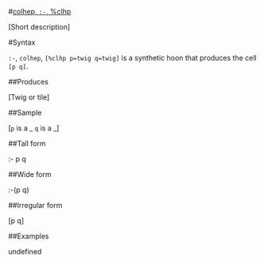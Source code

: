 #[colhep, `:-`, %clhp](#clhp)

[Short description]

#Syntax

`:-`, `colhep`, `[%clhp p=twig q=twig]` is a synthetic hoon that
produces the cell `[p q]`.

##Produces

[Twig or tile]

##Sample

[`p` is a _
`q` is a _]

##Tall form

:-  p
    q

##Wide form

:-(p q)

##Irregular form

[p q]

##Examples

undefined

